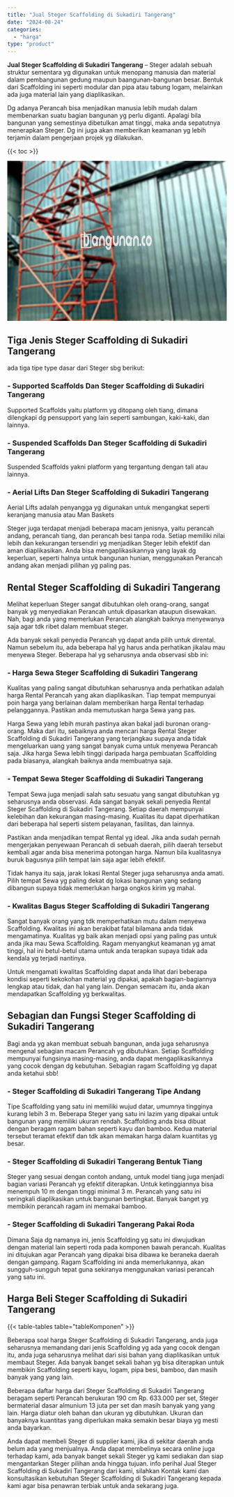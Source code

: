 ```yaml
---
title: "Jual Steger Scaffolding di Sukadiri Tangerang"
date: "2024-08-24"
categories: 
  - "harga"
type: "product"
---
```


**Jual Steger Scaffolding di Sukadiri Tangerang** – Steger adalah sebuah struktur sementara yg digunakan untuk menopang manusia dan material dalam pembangunan gedung maupun baangunan-bangunan besar. Bentuk dari Scaffolding ini seperti modular dan pipa atau tabung logam, melainkan ada juga material lain yang diaplikasikan.

Dg adanya Perancah bisa menjadikan manusia lebih mudah dalam membenarkan suatu bagian bangunan yg perlu diganti. Apalagi bila bangunan yang semestinya dibetulkan amat tinggi, maka anda sepatutnya menerapkan Steger. Dg ini juga akan memberikan keamanan yg lebih terjamin dalam pengerjaan projek yg dilakukan.

{{< toc >}}

![Jual Steger Scaffolding di Sukadiri Tangerang](/images/sewa-scaffolding-steger-18.png)

## Tiga Jenis Steger Scaffolding di Sukadiri Tangerang

ada tiga tipe type dasar dari Steger sbg berikut:

### \- Supported Scaffolds Dan Steger Scaffolding di Sukadiri Tangerang

Supported Scaffolds yaitu platform yg ditopang oleh tiang, dimana dilengkapi dg pensupport yang lain seperti sambungan, kaki-kaki, dan lainnya.

### \- Suspended Scaffolds Dan Steger Scaffolding di Sukadiri Tangerang

Suspended Scaffolds yakni platform yang tergantung dengan tali atau lainnya.

### \- Aerial Lifts Dan Steger Scaffolding di Sukadiri Tangerang

Aerial Lifts adalah penyangga yg digunakan untuk mengangkat seperti keranjang manusia atau Man Baskets

Steger juga terdapat menjadi beberapa macam jenisnya, yaitu perancah andang, perancah tiang, dan perancah besi tanpa roda. Setiap memiliki nilai lebih dan kekurangan tersendiri yg menjadikan Steger lebih efektif dan aman diaplikasikan. Anda bisa mengaplikasikannya yang layak dg keperluan, seperti halnya untuk bangunan hunian, menggunakan Perancah andang akan menjadi pilihan yg paling pas.

## Rental Steger Scaffolding di Sukadiri Tangerang

Melihat keperluan Steger sangat dibutuhkan oleh orang-orang, sangat banyak yg menyediakan Perancah untuk dipasarkan ataupun disewakan. Nah, bagi anda yang memerlukan Perancah alangkah baiknya menyewanya saja agar tdk ribet dalam membuat steger.

Ada banyak sekali penyedia Perancah yg dapat anda pilih untuk dirental. Namun sebelum itu, ada beberapa hal yg harus anda perhatikan jikalau mau menyewa Steger. Beberapa hal yg seharusnya anda observasi sbb ini:

### \- Harga Sewa Steger Scaffolding di Sukadiri Tangerang

Kualitas yang paling sangat dibutuhkan seharusnya anda perhatikan adalah harga Rental Perancah yang akan diaplikasikan. Tiap tempat mempunyai poin harga yang berlainan dalam memberikan harga Rental terhadap pelanggannya. Pastikan anda memutuskan harga Sewa yang pas.

Harga Sewa yang lebih murah pastinya akan bakal jadi buronan orang-orang. Maka dari itu, sebaiknya anda mencari harga Rental Steger Scaffolding di Sukadiri Tangerang yang terjangkau supaya anda tidak mengeluarkan uang yang sangat banyak cuma untuk menyewa Perancah saja. Jika harga Sewa lebih tinggi daripada harga pembuatan Scaffolding pada biasanya, alangkah baiknya anda membuatnya saja.

### \- Tempat Sewa Steger Scaffolding di Sukadiri Tangerang

Tempat Sewa juga menjadi salah satu sesuatu yang sangat dibutuhkan yg seharusnya anda observasi. Ada sangat banyak sekali penyedia Rental Steger Scaffolding di Sukadiri Tangerang. Setiap daerah mempunyai kelebihan dan kekurangan masing-masing. Kualitas itu dapat diperhatikan dari beberapa hal seperti sistem pelayanan, fasilitas, dan lainnya.

Pastikan anda menjadikan tempat Rental yg ideal. Jika anda sudah pernah mengerjakan penyewaan Perancah di sebuah daerah, pilih daerah tersebut kembali agar anda bisa menerima potongan harga. Namun bila kualitasnya buruk bagusnya pilih tempat lain saja agar lebih efektif.

Tidak hanya itu saja, jarak lokasi Rental Steger juga seharusnya anda amati. Pilih tempat Sewa yg paling dekat dg lokasi bangunan yang sedang dibangun supaya tidak memerlukan harga ongkos kirim yg mahal.

### \- Kwalitas Bagus Steger Scaffolding di Sukadiri Tangerang

Sangat banyak orang yang tdk memperhatikan mutu dalam menyewa Scaffolding. Kwalitas ini akan berakibat fatal bilamana anda tidak mengamatinya. Kualitas yg baik akan menjadi opsi yang paling pas untuk anda jika mau Sewa Scaffolding. Ragam menyangkut keamanan yg amat tinggi, hal ini betul-betul utama untuk anda terapkan supaya tidak ada kendala yg terjadi nantinya.

Untuk mengamati kwalitas Scaffolding dapat anda lihat dari beberapa kondisi seperti kekokohan material yg dipakai, apakah bagian-bagiannya lengkap atau tidak, dan hal yang lain. Dengan semacam itu, anda akan mendapatkan Scaffolding yg berkwalitas.

## Sebagian dan Fungsi Steger Scaffolding di Sukadiri Tangerang

Bagi anda yg akan membuat sebuah bangunan, anda juga seharusnya mengenal sebagian macam Perancah yg dibutuhkan. Setiap Scaffolding mempunyai fungsinya masing-masing, anda dapat mengaplikasikannya yang cocok dengan dg kebutuhan. Sebagian ragam Scaffolding yg dapat anda ketahui sbb!

### \- Steger Scaffolding di Sukadiri Tangerang Tipe Andang

Tipe Scaffolding yang satu ini memiliki wujud datar, umumnya tingginya kurang lebih 3 m. Beberapa Steger yang satu ini lazim yang dipakai untuk bangunan yang memiliki ukuran rendah. Scaffolding anda bisa dibuat dengan beragam ragam bahan seperti kayu dan bamboo. Kedua material tersebut teramat efektif dan tdk akan memakan harga dalam kuantitas yg besar.

### \- Steger Scaffolding di Sukadiri Tangerang Bentuk Tiang

Steger yang sesuai dengan contoh andang, untuk model tiang juga menjadi bagian variasi Perancah yg efektif diterapkan. Untuk ketinggiannya bisa menempuh 10 m dengan tinggi minimal 3 m. Perancah yang satu ini seringkali diaplikasikan untuk bangunan bertingkat. Banyak banget yg membikin perancah ragam ini memakai bamboo.

### \- Steger Scaffolding di Sukadiri Tangerang Pakai Roda

Dimana Saja dg namanya ini, jenis Scaffolding yg satu ini diwujudkan dengan material lain seperti roda pada komponen bawah perancah. Kualitas ini ditujukan agar Perancah yang dipakai bisa dibawa ke beraneka daerah dengan gampang. Ragam Scaffolding ini anda memerlukannya, akan sungguh-sungguh tepat guna sekiranya menggunakan variasi perancah yang satu ini.

## Harga Beli Steger Scaffolding di Sukadiri Tangerang

{{< table-tables table="tableKomponen" >}}

Beberapa soal harga Steger Scaffolding di Sukadiri Tangerang, anda juga seharusnya memandang dari jenis Scaffolding yg ada yang cocok dengan itu, anda juga seharusnya melihat dari sisi bahan yang diaplikasikan untuk membaut Steger. Ada banyak banget sekali bahan yg bisa diterapkan untuk membikin Scaffolding seperti kayu, logam, pipa besi, bamboo, dan masih banyak yang yang lain.

Beberapa daftar harga dari Steger Scaffolding di Sukadiri Tangerang beragam seperti Perancah berukuran 190 cm Rp. 633.000 per set, Steger bermaterial dasar almunium 13 juta per set dan masih banyak yang yang lain. Harga diatur oleh bahan dan ukuran yg dibutuhkan. Ukuran dan banyaknya kuantitas yang diperlukan maka semakin besar biaya yg mesti anda bayarkan.

Anda dapat membeli Steger di supplier kami, jika di sekitar daerah anda belum ada yang menjualnya. Anda dapat membelinya secara online juga terhadap kami, ada banyak banget sekali Steger yg kami sediakan dan siap mengantarkan Steger pilihan anda hingga tujuan. info perihal Jual Steger Scaffolding di Sukadiri Tangerang dari kami, silahkan Kontak kami dan konsultasikan kebutuhan Steger Scaffolding di Sukadiri Tangerang kepada kami agar bisa penawran terbiak untuk anda sekarang juga.
